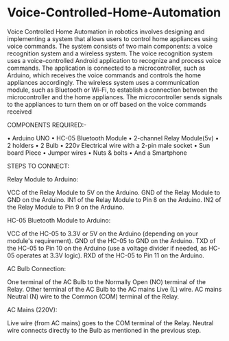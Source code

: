 # Voice-Controlled-Home-Automation
Voice Controlled Home Automation in robotics involves designing and implementing a system that allows users to control home appliances using voice commands. The system consists of two main components: a voice recognition system and a wireless system.
The voice recognition system uses a voice-controlled Android application to
recognize and process voice commands. The application is connected to a
microcontroller, such as Arduino, which receives the voice commands and controls
the home appliances accordingly.
The wireless system uses a communication module, such as Bluetooth or Wi-Fi, to
establish a connection between the microcontroller and the home appliances. The
microcontroller sends signals to the appliances to turn them on or off based on the
voice commands received

COMPONENTS REQUIRED:-

• Arduino UNO
• HC-05 Bluetooth Module 
• 2-channel Relay Module(5v) 
• 2 holders
• 2 Bulb
• 220v Electrical wire with a 2-pin male socket 
• Sun board Piece
• Jumper wires
• Nuts & bolts
• And a Smartphone

STEPS TO CONNECT:

Relay Module to Arduino:

VCC of the Relay Module to 5V on the Arduino.
GND of the Relay Module to GND on the Arduino.
IN1 of the Relay Module to Pin 8 on the Arduino.
IN2 of the Relay Module to Pin 9 on the Arduino.


HC-05 Bluetooth Module to Arduino:

VCC of the HC-05 to 3.3V or 5V on the Arduino (depending on your module's requirement).
GND of the HC-05 to GND on the Arduino.
TXD of the HC-05 to Pin 10 on the Arduino (use a voltage divider if needed, as HC-05 operates at 3.3V logic).
RXD of the HC-05 to Pin 11 on the Arduino.


AC Bulb Connection:

One terminal of the AC Bulb to the Normally Open (NO) terminal of the Relay.
Other terminal of the AC Bulb to the AC mains Live (L) wire.
AC mains Neutral (N) wire to the Common (COM) terminal of the Relay.


AC Mains (220V):

Live wire (from AC mains) goes to the COM terminal of the Relay.
Neutral wire connects directly to the Bulb as mentioned in the previous step.
